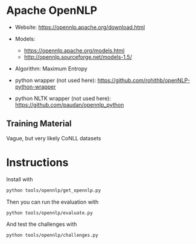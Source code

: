 # Apache OpenNLP

- Website: https://opennlp.apache.org/download.html
- Models: 
    - https://opennlp.apache.org/models.html
    - http://opennlp.sourceforge.net/models-1.5/

- Algorithm: Maximum Entropy

- python wrapper (not used here): https://github.com/rohithb/openNLP-python-wrapper
- python NLTK wrapper (not used here): https://github.com/paudan/opennlp_python

## Training Material

Vague, but very likely CoNLL datasets

# Instructions

Install with

```bash
python tools/opennlp/get_opennlp.py
```

Then you can run the evaluation with

```bash
python tools/opennlp/evaluate.py
```

And test the challenges with

```bash
python tools/opennlp/challenges.py
```
